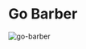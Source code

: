 # Go Barber
![go-barber](https://user-images.githubusercontent.com/52141015/87891892-e137b280-ca11-11ea-9b74-b5d717d42f26.png)
